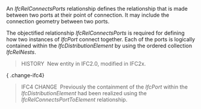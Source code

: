 ﻿An _IfcRelConnectsPorts_ relationship defines the relationship that is made between two ports at their point of connection. It may include the connection geometry between two ports.

The objectified relationship _IfcRelConnectsPorts_ is required for defining how two instances of _IfcPort_ connect together. Each of the ports is logically contained within the _IfcDistributionElement_ by using the ordered collection _IfcRelNests_.

> HISTORY&nbsp; New entity in IFC2.0, modified in IFC2x.

{ .change-ifc4}
> IFC4 CHANGE&nbsp; Previously the containment of the _IfcPort_ within the _IfcDistributionElement_ had been realized using the _IfcRelConnectsPortToElement_ relationship.
